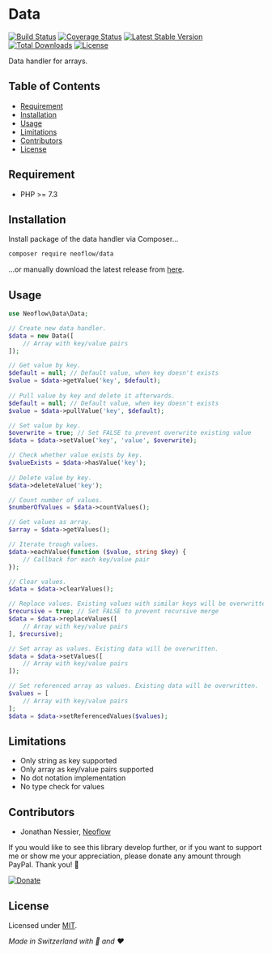 # Data
[![Build Status](https://travis-ci.org/Neoflow/Session.svg?branch=master&service=github)](https://travis-ci.org/Neoflow/Data)
[![Coverage Status](https://coveralls.io/repos/github/Neoflow/Data/badge.svg?branch=master&service=github)](https://coveralls.io/github/Neoflow/Data?branch=master)
[![Latest Stable Version](https://poser.pugx.org/neoflow/data/v?service=github)](https://packagist.org/packages/neoflow/data)
[![Total Downloads](https://poser.pugx.org/neoflow/data/downloads?service=github)](//packagist.org/packages/neoflow/data)
[![License](https://poser.pugx.org/neoflow/data/license?service=github)](https://packagist.org/packages/neoflow/data)

Data handler for arrays.

## Table of Contents
- [Requirement](#requirement)
- [Installation](#installation)
- [Usage](#usage)
- [Limitations](#limitations)
- [Contributors](#contributors)
- [License](#license)

## Requirement
* PHP >= 7.3

## Installation
Install package of the data handler via Composer...
```bash
composer require neoflow/data
```
...or manually download the latest release from [here](https://github.com/Neoflow/Data/releases/).

## Usage
```php
use Neoflow\Data\Data;

// Create new data handler.
$data = new Data([
    // Array with key/value pairs
]);

// Get value by key.
$default = null; // Default value, when key doesn't exists
$value = $data->getValue('key', $default);
   
// Pull value by key and delete it afterwards.
$default = null; // Default value, when key doesn't exists
$value = $data->pullValue('key', $default);

// Set value by key.
$overwrite = true; // Set FALSE to prevent overwrite existing value
$data = $data->setValue('key', 'value', $overwrite);

// Check whether value exists by key.
$valueExists = $data->hasValue('key');
   
// Delete value by key.
$data->deleteValue('key');

// Count number of values.
$numberOfValues = $data->countValues();

// Get values as array.
$array = $data->getValues();

// Iterate trough values.
$data->eachValue(function ($value, string $key) {
    // Callback for each key/value pair
});

// Clear values.
$data = $data->clearValues();

// Replace values. Existing values with similar keys will be overwritten.
$recursive = true; // Set FALSE to prevent recursive merge
$data = $data->replaceValues([
    // Array with key/value pairs
], $recursive);

// Set array as values. Existing data will be overwritten.
$data = $data->setValues([
    // Array with key/value pairs
]);

// Set referenced array as values. Existing data will be overwritten.
$values = [
    // Array with key/value pairs
];
$data = $data->setReferencedValues($values);
```

## Limitations
* Only string as key supported
* Only array as key/value pairs supported
* No dot notation implementation
* No type check for values

## Contributors
* Jonathan Nessier, [Neoflow](https://www.neoflow.ch)

If you would like to see this library develop further, or if you want to support me or show me your appreciation, please
 donate any amount through PayPal. Thank you! :beers:
 
[![Donate](https://img.shields.io/badge/Donate-paypal-blue)](https://www.paypal.me/JonathanNessier)

## License
Licensed under [MIT](LICENSE). 

*Made in Switzerland with :cheese: and :heart:*
